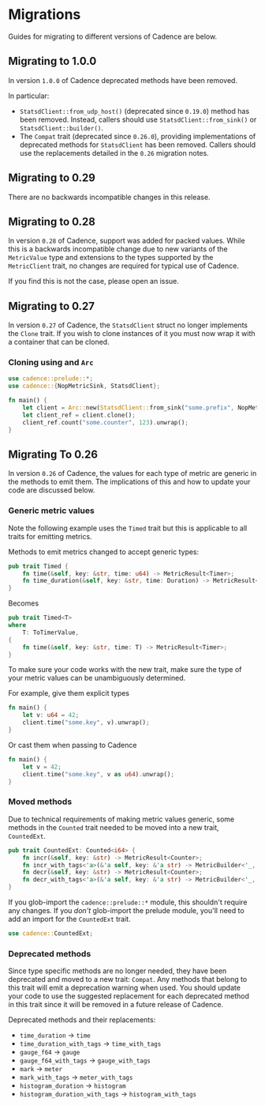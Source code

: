 # Migrations

Guides for migrating to different versions of Cadence are below.

## Migrating to 1.0.0

In version `1.0.0` of Cadence deprecated methods have been removed.

In particular:
* `StatsdClient::from_udp_host()` (deprecated since `0.19.0`) method has been removed. Instead,
  callers should use `StatsdClient::from_sink()` or `StatsdClient::builder()`.
* The `Compat` trait (deprecated since `0.26.0`), providing implementations of deprecated methods
  for `StatsdClient` has been removed. Callers should use the replacements detailed in the `0.26`
  migration notes.

## Migrating to 0.29

There are no backwards incompatible changes in this release.

## Migrating to 0.28

In version `0.28` of Cadence, support was added for packed values.
While this is a backwards incompatible change due to new variants of
the `MetricValue` type and extensions to the types supported by the
`MetricClient` trait, no changes are required for typical use of Cadence.

If you find this is not the case, please open an issue.

## Migrating to 0.27

In version `0.27` of Cadence, the `StatsdClient` struct no longer
implements the `Clone` trait. If you wish to clone instances of it
you must now wrap it with a container that can be cloned.

### Cloning using and `Arc`

```rust
use cadence::prelude::*;
use cadence::{NopMetricSink, StatsdClient};

fn main() {
    let client = Arc::new(StatsdClient::from_sink("some.prefix", NopMetricSink));
    let client_ref = client.clone();
    client_ref.count("some.counter", 123).unwrap();
}
```

## Migrating To 0.26

In version `0.26` of Cadence, the values for each type of metric are
generic in the methods to emit them. The implications of this and how
to update your code are discussed below.

### Generic metric values

Note the following example uses the `Timed` trait but this is applicable
to all traits for emitting metrics.

Methods to emit metrics changed to accept generic types:

```rust
pub trait Timed {
    fn time(&self, key: &str, time: u64) -> MetricResult<Timer>;
    fn time_duration(&self, key: &str, time: Duration) -> MetricResult<Timer>;
}
```
Becomes

```rust
pub trait Timed<T>
where
    T: ToTimerValue,
{
    fn time(&self, key: &str, time: T) -> MetricResult<Timer>;
}
```

To make sure your code works with the new trait, make sure the type
of your metric values can be unambiguously determined.

For example, give them explicit types

```rust
fn main() {
    let v: u64 = 42;
    client.time("some.key", v).unwrap();
}

```

Or cast them when passing to Cadence

```rust
fn main() {
    let v = 42;
    client.time("some.key", v as u64).unwrap();
}
```

### Moved methods

Due to technical requirements of making metric values generic, some methods
in the `Counted` trait needed to be moved into a new trait, `CountedExt`.

```rust
pub trait CountedExt: Counted<i64> {
    fn incr(&self, key: &str) -> MetricResult<Counter>;
    fn incr_with_tags<'a>(&'a self, key: &'a str) -> MetricBuilder<'_, '_, Counter>;
    fn decr(&self, key: &str) -> MetricResult<Counter>;
    fn decr_with_tags<'a>(&'a self, key: &'a str) -> MetricBuilder<'_, '_, Counter>;
}
```

If you glob-import the `cadence::prelude::*` module, this shouldn't require any
changes. If you _don't_ glob-import the prelude module, you'll need to add an
import for the `CountedExt` trait.

```rust
use cadence::CountedExt;
```

### Deprecated methods

Since type specific methods are no longer needed, they have been deprecated
and  moved to a new trait: `Compat`. Any methods that belong to this trait
will emit a deprecation warning when used. You should update your code to
use the suggested replacement for each deprecated method in this trait since
it will be removed in a future release of Cadence.

Deprecated methods and their replacements:

* `time_duration` -> `time`
* `time_duration_with_tags` -> `time_with_tags`
* `gauge_f64` -> `gauge`
* `gauge_f64_with_tags` -> `gauge_with_tags`
* `mark` -> `meter`
* `mark_with_tags` -> `meter_with_tags`
* `histogram_duration` -> `histogram`
* `histogram_duration_with_tags` -> `histogram_with_tags`

